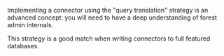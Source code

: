 Implementing a connector using the "query translation" strategy is an advanced concept: you will need to have a deep understanding of forest admin internals.

This strategy is a good match when writing connectors to full featured databases.
